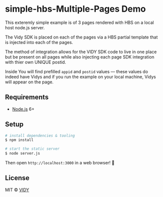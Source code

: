 # simple-hbs-Multiple-Pages Demo

This exteremly simple example is of 3 pages rendered with HBS on a local host node.js server. 

The Vidy SDK is placed on each of the pages via a HBS partial template that is injected into each of the pages.

The method of integration allows for the VIDY SDK code to live in one place but be present on all pages while also injecting 
each page SDK integration with thier own UNIQUE postid. 

Inside You will find prefilled `appid` and `postid` values &mdash; these values do indeed have Vidys and if you run the example on
your local machine, Vidys will appear on the page.

## Requirements

* [Node.js](https://nodejs.org/en/download/) 6+

## Setup

```sh
# install dependencies & tooling
$ npm install

# start the static server
$ node server.js
```

Then open `http://localhost:3000` in a web browser! :tada:


## License

MIT © [VIDY](https://vidy.com)
